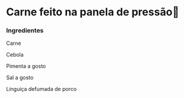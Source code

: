 # Carne **feito** na panela de pressão:meat_on_bone:



### Ingredientes

Carne

Cebola

Pimenta a gosto

Sal a gosto

Linguiça defumada de porco









